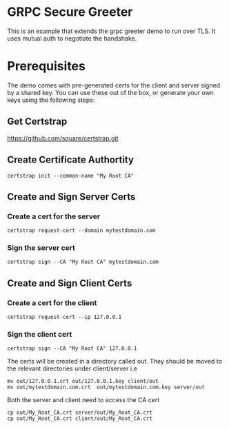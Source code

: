 # GRPC Secure Greeter

This is an example that extends the grpc greeter demo to run over TLS.
It uses mutual auth to negotiate the handshake.

# Prerequisites

The demo comes with pre-generated certs for the client and server signed
by a shared key.  You can use these out of the box, or generate your own keys using the following steps:

## Get Certstrap
https://github.com/square/certstrap.git

## Create Certificate Authortity
    certstrap init --common-name "My Root CA"

## Create and Sign Server Certs

### Create a cert for the server
    certstrap request-cert --domain mytestdomain.com

### Sign the server cert
    certstrap sign --CA "My Root CA" mytestdomain.com

## Create and Sign Client Certs

### Create a cert for the client
    certstrap request-cert --ip 127.0.0.1

### Sign the client cert
    certstrap sign --CA "My Root CA" 127.0.0.1


The certs will be created in a directory called out.
They should be moved to the relevant directories under client/server i.e

    mv out/127.0.0.1.crt out/127.0.0.1.key client/out
    mv out/mytestdomain.com.crt  out/mytestdomain.com.key server/out

Both the server and client need to access the CA cert
    
    cp out/My_Root_CA.crt server/out/My_Root_CA.crt
    cp out/My_Root_CA.crt client/out/My_Root_CA.crt
